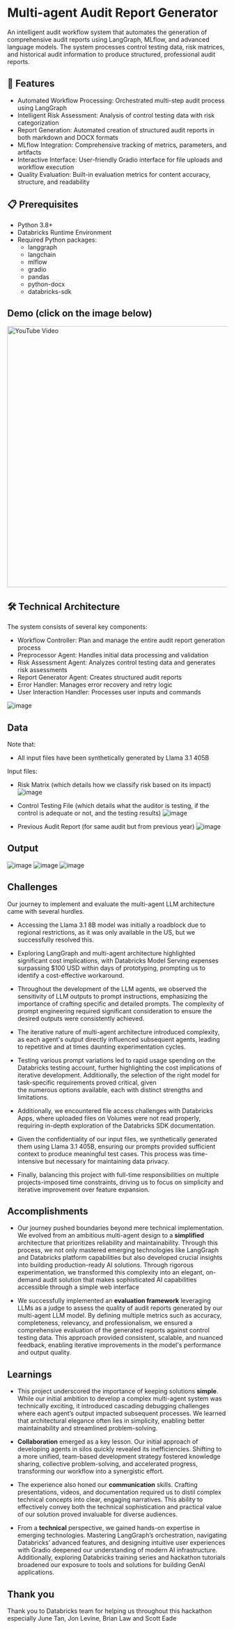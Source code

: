 # Multi-agent Audit Report Generator

An intelligent audit workflow system that automates the generation of comprehensive audit reports using LangGraph, MLflow, and advanced language models. The system processes control testing data, risk matrices, and historical audit information to produce structured, professional audit reports.

## 🌟 Features

- Automated Workflow Processing: Orchestrated multi-step audit process using LangGraph
- Intelligent Risk Assessment: Analysis of control testing data with risk categorization
- Report Generation: Automated creation of structured audit reports in both markdown and DOCX formats
- MLflow Integration: Comprehensive tracking of metrics, parameters, and artifacts
- Interactive Interface: User-friendly Gradio interface for file uploads and workflow execution
- Quality Evaluation: Built-in evaluation metrics for content accuracy, structure, and readability

## 📋 Prerequisites

- Python 3.8+
- Databricks Runtime Environment
- Required Python packages:
  - langgraph
  - langchain
  - mlflow
  - gradio
  - pandas
  - python-docx
  - databricks-sdk

## Demo (click on the image below)
<a href="https://www.youtube.com/watch?v=2V_gO0vBh2U" target="_blank">
    <img src="https://img.youtube.com/vi/2V_gO0vBh2U/0.jpg" alt="YouTube Video" width="600">
</a>

## 🛠 Technical Architecture

The system consists of several key components:

- Workflow Controller: Plan and manage the entire audit report generation process
- Preprocessor Agent: Handles initial data processing and validation
- Risk Assessment Agent: Analyzes control testing data and generates risk assessments
- Report Generator Agent: Creates structured audit reports
- Error Handler: Manages error recovery and retry logic
- User Interaction Handler: Processes user inputs and commands

![image](https://github.com/user-attachments/assets/3bbd5a94-0e98-41bf-94b8-5d1f8053b979)

## Data 
Note that:
- All input files have been synthetically generated by Llama 3.1 405B

Input files:
- Risk Matrix (which details how we classify risk based on its impact)
![image](https://github.com/user-attachments/assets/09739bd1-7748-4165-81fa-d15066415371)

- Control Testing File (which details what the auditor is testing, if the control is adequate or not, and the testing results)
![image](https://github.com/user-attachments/assets/4f863512-c98d-4ad9-97fc-c3ba416b1ce0)

- Previous Audit Report (for same audit but from previous year)
![image](https://github.com/user-attachments/assets/7e4e95f7-8d2f-4242-8a1a-57170df99e7b)

## Output
![image](https://github.com/user-attachments/assets/5ab063df-1dfa-4d53-8221-5f1ed852d658)
![image](https://github.com/user-attachments/assets/af18e448-a11d-4d2e-82c7-9fa77ea42203)
![image](https://github.com/user-attachments/assets/73155e19-3454-4a6a-8de7-998a81b0c3d1)




## Challenges
Our journey to implement and evaluate the multi-agent LLM architecture came with several hurdles.  

- Accessing the Llama 3.1 8B model was initially a roadblock due to regional restrictions, as it was only available in the US, but we successfully resolved this.  

- Exploring LangGraph and multi-agent architecture highlighted significant cost implications, with Databricks Model Serving expenses surpassing $100 USD within days of prototyping, prompting us to identify a cost-effective workaround. 

- Throughout the development of the LLM agents, we observed the sensitivity of LLM outputs to prompt instructions, emphasizing the importance of crafting specific and detailed prompts. The complexity of prompt engineering required significant consideration to ensure 
 the desired outputs were consistently achieved. 

- The iterative nature of multi-agent architecture introduced complexity, as each agent's output directly influenced subsequent agents, leading to repetitive and at times daunting experimentation cycles.  

- Testing various prompt variations led to rapid usage spending on the Databricks testing account, further highlighting the cost implications of iterative development. Additionally, the selection of the right model for task-specific requirements proved critical, given   
 the numerous options available, each with distinct strengths and limitations. 

- Additionally, we encountered file access challenges with Databricks Apps, where uploaded files on Volumes were not read properly, requiring in-depth exploration of the Databricks SDK documentation. 

- Given the confidentiality of our input files, we synthetically generated them using Llama 3.1 405B, ensuring our prompts provided sufficient context to produce meaningful test cases. This process was time-intensive but necessary for maintaining data privacy.  

- Finally, balancing this project with full-time responsibilities on multiple projects-imposed time constraints, driving us to focus on simplicity and iterative improvement over feature expansion. 

## Accomplishments
- Our journey pushed boundaries beyond mere technical implementation. We evolved from an ambitious multi-agent design to a **simplified** architecture that prioritizes reliability and maintainability. Through this process, we not only mastered emerging technologies like 
 LangGraph and Databricks platform capabilities but also developed crucial insights into building production-ready AI solutions. Through rigorous experimentation, we transformed this complexity into an elegant, on-demand audit solution that makes sophisticated AI 
 capabilities accessible through a simple web interface 

- We successfully implemented an **evaluation framework** leveraging LLMs as a judge to assess the quality of audit reports generated by our multi-agent LLM model. By defining multiple metrics such as accuracy, completeness, relevancy, and professionalism, we ensured a 
 comprehensive evaluation of the generated reports against control testing data. This approach provided consistent, scalable, and nuanced feedback, enabling iterative improvements in the model's performance and output quality.


## Learnings
- This project underscored the importance of keeping solutions **simple**. While our initial ambition to develop a complex multi-agent system was technically exciting, it introduced cascading debugging challenges where each agent’s output impacted subsequent processes. We 
 learned that architectural elegance often lies in simplicity, enabling better maintainability and streamlined problem-solving.   

- **Collaboration** emerged as a key lesson. Our initial approach of developing agents in silos quickly revealed its inefficiencies. Shifting to a more unified, team-based development strategy fostered knowledge sharing, collective problem-solving, and accelerated 
 progress, transforming our workflow into a synergistic effort.   

- The experience also honed our **communication** skills. Crafting presentations, videos, and documentation required us to distil complex technical concepts into clear, engaging narratives. This ability to effectively convey both the technical sophistication and practical 
 value of our solution proved invaluable for diverse audiences.    

- From a **technical** perspective, we gained hands-on expertise in emerging technologies. Mastering LangGraph’s orchestration, navigating Databricks’ advanced features, and designing intuitive user experiences with Gradio deepened our understanding of modern AI 
 infrastructure. Additionally, exploring Databricks training series and hackathon tutorials broadened our exposure to tools and solutions for building GenAI applications.

## Thank you
Thank you to Databricks team for helping us throughout this hackathon especially June Tan, Jon Levine, Brian Law and Scott Eade
